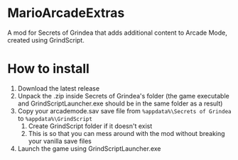 # MarioArcadeExtras
A mod for Secrets of Grindea that adds additional content to Arcade Mode, created using GrindScript.

# How to install

1. Download the latest release
2. Unpack the .zip inside Secrets of Grindea's folder (the game executable and GrindScriptLauncher.exe should be in the same folder as a result)
3. Copy your arcademode.sav save file from `%appdata%\Secrets of Grindea` to `%appdata%\GrindScript`
    1. Create GrindScript folder if it doesn't exist
    2. This is so that you can mess around with the mod without breaking your vanilla save files
4. Launch the game using GrindScriptLauncher.exe
